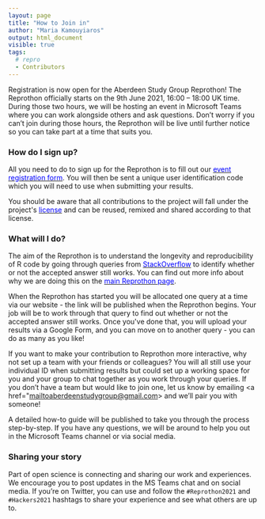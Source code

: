 ```yaml
---
layout: page
title: "How to Join in"
author: "Maria Kamouyiaros"
output: html_document
visible: true
tags:
  # repro
  - Contributors
---
```


Registration is now open for the Aberdeen Study Group Reprothon! The Reprothon officially starts on the 9th June 2021, 16:00 – 18:00 UK time. During those two hours, we will be hosting an event in Microsoft Teams where you can work alongside others and ask questions. Don’t worry if you can’t join during those hours, the Reprothon will be live until further notice so you can take part at a time that suits you. 

### How do I sign up?
All you need to do to sign up for the Reprothon is to fill out our [<span style="color: blue">event registration form</span>](https://docs.google.com/forms/d/e/1FAIpQLScnZ58LT9lgCHWgHK0JFD-1CPEOyZPcWdCM3VBxDdnXDgQ_AA/viewform). You will then be sent a unique user identification code which you will need to use when submitting your results. 

You should be aware that all contributions to the project will fall under the project's [<span style="color: blue">license</span>](https://github.com/AberdeenStudyGroup/Reprothon2021/blob/main/LICENSE) and can be reused, remixed and shared according to that license.

### What will I do?
The aim of the Reprothon is to understand the longevity and reproducibility of R code by going through queries from  [<span style="color: blue">StackOverflow</span>](https://stackoverflow.com/) to identify whether or not the accepted answer still works. You can find out more info about why we are doing this on the [<span style="color: blue">main Reprothon page</span>](https://aberdeenstudygroup.github.io/studyGroup/Reprothon2021/).  

When the Reprothon has started you will be allocated one query at a time via our website - the link will be published when the Reprothon begins. Your job will be to work through that query to find out whether or not the accepted answer still works. Once you've done that, you will upload your results via a Google Form, and you can move on to another query - you can do as many as you like! 

If you want to make your contribution to Reprothon more interactive, why not set up a team with your friends or colleagues? You will all still use your individual ID when submitting results but could set up a working space for you and your group to chat together as you work through your queries. If you don’t have a team but would like to join one, let us know by emailing <a href="mailtoaberdeenstudygroup@gmail.com></a> and we’ll pair you with someone! 

A detailed how-to guide will be published to take you through the process step-by-step. If you have any questions, we will be around to help you out in the Microsoft Teams channel or via social media. 


### Sharing your story
Part of open science is connecting and sharing our work and experiences. We encourage you to post updates in the MS Teams chat and on social media. If you’re on Twitter, you can use and follow the `#Reprothon2021` and `#Hackers2021` hashtags to share your experience and see what others are up to.  
